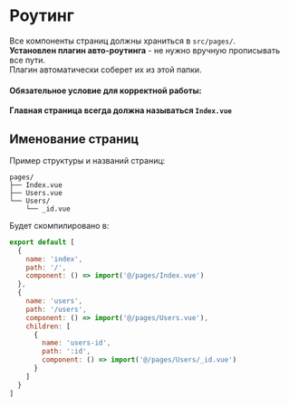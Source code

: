 # Роутинг

Все компоненты страниц должны храниться в `src/pages/`.<br>
**Установлен плагин авто-роутинга** - не нужно вручную прописывать все пути.<br>
Плагин автоматически соберет их из этой папки.<br>

#### Обязательное условие для корректной работы:<br>
**Главная страница всегда должна называться `Index.vue`**<br>

## Именование страниц
Пример структуры и названий страниц:
```
pages/
├── Index.vue
├── Users.vue
└── Users/
    └── _id.vue
```

Будет скомпилировано в:
```js
export default [
  {
    name: 'index',
    path: '/',
    component: () => import('@/pages/Index.vue')
  },
  {
    name: 'users',
    path: '/users',
    component: () => import('@/pages/Users.vue'),
    children: [
      {
        name: 'users-id',
        path: ':id',
        component: () => import('@/pages/Users/_id.vue')
      }
    ]
  }
]
```
